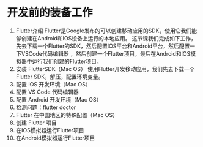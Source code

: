 # 开发前的装备工作

1. Flutter介绍
    Flutter是Google发布的可以创建移动应用的SDK，使用它我们能够创建在Android和IOS设备上运行的本地应用。
    这节课我们完成如下工作，先去下载一个Flutter的SDK，然后配置IOS平台和Android平台，然后配置一下VSCode代码编辑器
    ，然后创建一个Flutter项目，最后在Android和IOS模拟器中运行我们创建的Flutter项目。
2. 安装 FlutterSDK（Mac OS）
    使用Flutter开发移动应用，我们先去下载一个Flutter SDK，解压，配置环境变量。
3. 配置 IOS 开发环境（Mac OS）
4. 配置 VS Code 代码编辑器
5. 配置 Android 开发环境（Mac OS）
6. 检测问题：flutter doctor
7. Flutter 在中国地区的特殊配置（Mac OS）
8. 创建 Flutter 项目
9. 在IOS模拟器运行Flutter项目
10. 在Android模拟器运行Flutter项目
